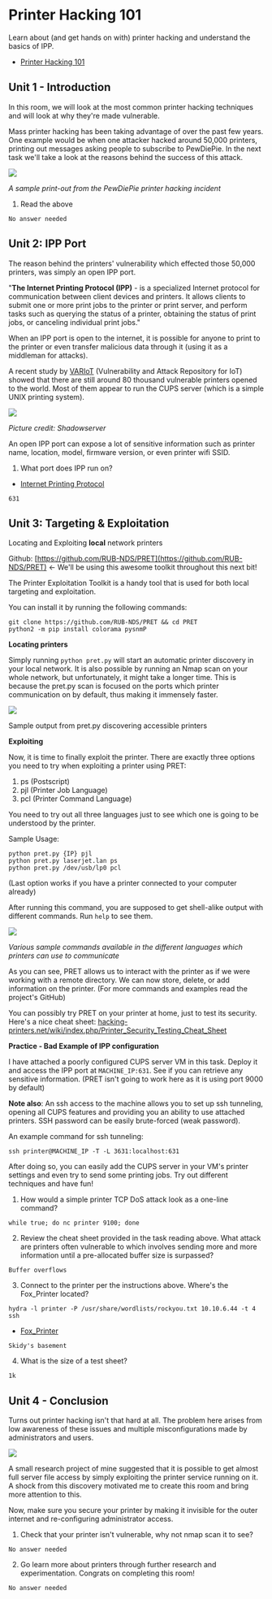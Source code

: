 # Printer Hacking 101

Learn about (and get hands on with) printer hacking and understand the basics of IPP.

* [Printer Hacking 101](https://tryhackme.com/room/printerhacking101)

## Unit 1 - Introduction

In this room, we will look at the most common printer hacking techniques and will look at why they're made vulnerable. 

Mass printer hacking has been taking advantage of over the past few years. One example would be when one attacker hacked around 50,000 printers, printing out messages asking people to subscribe to PewDiePie. In the next task we'll take a look at the reasons behind the success of this attack.

![](https://i.imgur.com/XRdxAnk.png)

*A sample print-out from the PewDiePie printer hacking incident*

1. Read the above

`No answer needed`

## Unit 2: IPP Port

The reason behind the printers' vulnerability which effected those 50,000 printers, was simply an open IPP port. 

"**The Internet Printing Protocol (IPP)** - is a specialized Internet protocol for communication between client devices and printers. It allows clients to submit one or more print jobs to the printer or print server, and perform tasks such as querying the status of a printer, obtaining the status of print jobs, or canceling individual print jobs."

When an IPP port is open to the internet, it is possible for anyone to print to the printer or even transfer malicious data through it (using it as a middleman for attacks). 

A recent study by [VARIoT](https://www.variot.eu/) (Vulnerability and Attack Repository for IoT) showed that there are still around 80 thousand vulnerable printers opened to the world. Most of them appear to run the CUPS server (which is a simple UNIX printing system). 

![](https://www.shadowserver.org/wp-content/uploads/2020/06/IPP-Worldmap-of-Exposded-Devices-7June2020.png)

*Picture credit: Shadowserver*

An open IPP port can expose a lot of sensitive information such as printer name, location, model, firmware version, or even printer wifi SSID.

1. What port does IPP run on?

* [Internet Printing Protocol](https://en.wikipedia.org/wiki/Internet_Printing_Protocol)

`631`

## Unit 3: Targeting & Exploitation

Locating and Exploiting **local** network printers 

Github: [https://github.com/RUB-NDS/PRET](https://github.com/RUB-NDS/PRET) <- We'll be using this awesome toolkit throughout this next bit! 

The Printer Exploitation Toolkit is a handy tool that is used for both local targeting and exploitation.

You can install it by running the following commands:

```
git clone https://github.com/RUB-NDS/PRET && cd PRET
python2 -m pip install colorama pysnmP
```

**Locating printers**

Simply running `python pret.py` will start an automatic printer discovery in your local network. 
It is also possible by running an Nmap scan on your whole network, but unfortunately, it might take a longer time. This is because the pret.py scan is focused on the ports which printer communication on by default, thus making it immensely faster. 

![](https://i.imgur.com/Zmhs3MW.png)

Sample output from pret.py discovering accessible printers

**Exploiting**

Now, it is time to finally exploit the printer. There are exactly three options you need to try when exploiting a printer using PRET:

1. ps (Postscript)
2. pjl (Printer Job Language)
3. pcl (Printer Command Language)

You need to try out all three languages just to see which one is going to be understood by the printer. 

Sample Usage:

```
python pret.py {IP} pjl
python pret.py laserjet.lan ps
python pret.py /dev/usb/lp0 pcl
```

(Last option works if you have a printer connected to your computer already)

After running this command, you are supposed to get shell-alike output with different commands. Run `help` to see them.

![](https://i.imgur.com/rTUSV6z.png)

*Various sample commands available in the different languages which printers can use to communicate*

As you can see, PRET allows us to interact with the printer as if we were working with a remote directory. We can now store, delete, or add information on the printer. (For more commands and examples read the project's GitHub)

You can possibly try PRET on your printer at home, just to test its security. 
Here's a nice cheat sheet: [hacking-printers.net/wiki/index.php/Printer_Security_Testing_Cheat_Sheet](http://hacking-printers.net/wiki/index.php/Printer_Security_Testing_Cheat_Sheet)


**Practice - Bad Example of IPP configuration**

I have attached a poorly configured CUPS server VM in this task.
Deploy it and access the IPP port at `MACHINE_IP:631`. See if you can retrieve any sensitive information.
(PRET isn't going to work here as it is using port 9000 by default)

**Note also**: An ssh access to the machine allows you to set up ssh tunneling, opening all CUPS features and providing you an ability to use attached printers. SSH password can be easily brute-forced (weak password).

An example command for ssh tunneling:

`ssh printer@MACHINE_IP -T -L 3631:localhost:631`

After doing so, you can easily add the CUPS server in your VM's printer settings and even try to send some printing jobs.
Try out different techniques and have fun!

1. How would a simple printer TCP DoS attack look as a one-line command?

`while true; do nc printer 9100; done`

2. Review the cheat sheet provided in the task reading above. What attack are printers often vulnerable to which involves sending more and more information until a pre-allocated buffer size is surpassed?

`Buffer overflows`

3. Connect to the printer per the instructions above. Where's the Fox_Printer located?

`hydra -l printer -P /usr/share/wordlists/rockyou.txt 10.10.6.44 -t 4 ssh`

* [Fox_Printer](http://10.10.53.205:631/printers/Fox_Printer)

`Skidy's basement`

4. What is the size of a test sheet?

`1k`

## Unit 4 - Conclusion

Turns out printer hacking isn't that hard at all. The problem here arises from low awareness of these issues and multiple misconfigurations made by administrators and users. 

![](https://i.imgur.com/lcHc3zF.jpg)

A small research project of mine suggested that it is possible to get almost full server file access by simply exploiting the printer service running on it. A shock from this discovery motivated me to create this room and bring more attention to this.

Now, make sure you secure your printer by making it invisible for the outer internet and re-configuring administrator access. 

1. Check that your printer isn't vulnerable, why not nmap scan it to see? 

`No answer needed`

2. Go learn more about printers through further research and experimentation. Congrats on completing this room! 

`No answer needed`
